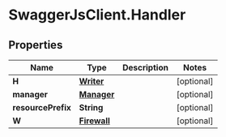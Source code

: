 # SwaggerJsClient.Handler

## Properties
Name | Type | Description | Notes
------------ | ------------- | ------------- | -------------
**H** | [**Writer**](Writer.md) |  | [optional] 
**manager** | [**Manager**](Manager.md) |  | [optional] 
**resourcePrefix** | **String** |  | [optional] 
**W** | [**Firewall**](Firewall.md) |  | [optional] 


